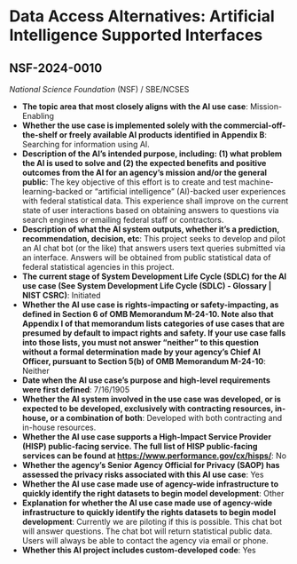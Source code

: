 # Data Access Alternatives: Artificial Intelligence Supported Interfaces
## NSF-2024-0010
_National Science Foundation_ (NSF) / SBE/NCSES


+ **The topic area that most closely aligns with the AI use case**: Mission-Enabling
+ **Whether the use case is implemented solely with the commercial-off-the-shelf or freely available AI products identified in Appendix B**: Searching for information using AI.
+ **Description of the AI’s intended purpose, including: (1) what problem the AI is used to solve and (2) the expected benefits and positive outcomes from the AI for an agency’s mission and/or the general public**: The key objective of this effort is to create and test machine-learning-backed or “artificial intelligence” (AI)-backed user experiences with federal statistical data. This experience shall improve on the current state of user interactions based on obtaining answers to questions via search engines or emailing federal staff or contractors.
+ **Description of what the AI system outputs, whether it’s a prediction, recommendation, decision, etc**: This project seeks to develop and pilot an AI chat bot (or the like) that answers users text queries submitted via an interface. Answers will be obtained from public statistical data of federal statistical agencies in this project.
+ **The current stage of System Development Life Cycle (SDLC) for the AI use case (See System Development Life Cycle (SDLC) - Glossary | NIST CSRC)**: Initiated
+ **Whether the AI use case is rights-impacting or safety-impacting, as defined in Section 6 of OMB Memorandum M-24-10. Note also that Appendix I of that memorandum lists categories of use cases that are presumed by default to impact rights and safety. If your use case falls into those lists, you must not answer “neither” to this question without a formal determination made by your agency’s Chief AI Officer, pursuant to Section 5(b) of OMB Memorandum M-24-10**: Neither
+ **Date when the AI use case’s purpose and high-level requirements were first defined**: 7/16/1905
+ **Whether the AI system involved in the use case was developed, or is expected to be developed, exclusively with contracting resources, in-house, or a combination of both**: Developed with both contracting and in-house resources.
+ **Whether the AI use case supports a High-Impact Service Provider (HISP) public-facing service. The full list of HISP public-facing services can be found at https://www.performance.gov/cx/hisps/**: No
+ **Whether the agency’s Senior Agency Official for Privacy (SAOP) has assessed the privacy risks associated with this AI use case**: Yes
+ **Whether the AI use case made use of agency-wide infrastructure to quickly identify the right datasets to begin model development**: Other
+ **Explanation for whether the AI use case made use of agency-wide infrastructure to quickly identify the rights datasets to begin model development**: Currently we are piloting if this is possible. This chat bot will answer questions. The chat bot will return statistical public data.  Users will always be able to contact the agency via email or phone.
+ **Whether this AI project includes custom-developed code**: Yes